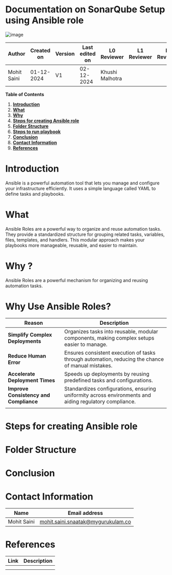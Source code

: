 # Documentation on SonarQube Setup using Ansible role


![image](https://github.com/user-attachments/assets/a472ecb0-f5fb-4a4d-8077-c5dc45ef5ef3)



| **Author**          | **Created on** | **Version** | **Last edited on** | **L0 Reviewer**  | **L1 Reviewer** | **L2 Reviewer** |
|---------------------|----------------|-------------|--------------------|------------------|-----------------|-----------------|
| Mohit Saini         | 01-12-2024     | V1          | 02-12-2024         | Khushi Malhotra  |                 |                 |


**Table of Contents**

1. [**Introduction**](#introduction)
2. [**What**](#what)
3. [**Why**](#why)
4. [**Steps for creating Ansible role**](#Steps-for-creating-ansible-role)
5. [**Folder Structure**](#folder-structure)
5. [**Steps to run playbook**](#steps-to-run-playbook)
8. [**Conclusion**](#conclusion)
9. [**Contact Information**](#contact-information)
10. [**References**](#references)

# Introduction
Ansible is a powerful automation tool that lets you manage and configure your infrastructure efficiently. It uses a simple language called YAML to define tasks and playbooks.

# What 
Ansible Roles are a powerful way to organize and reuse automation tasks. They provide a standardized structure for grouping related tasks, variables, files, templates, and handlers. This modular approach makes your playbooks more manageable, reusable, and easier to maintain.


# Why ?
Ansible Roles are a powerful mechanism for organizing and reusing automation tasks.

# Why Use Ansible Roles?

| **Reason**                     | **Description**                                                                                       |
|--------------------------------|-------------------------------------------------------------------------------------------------------|
| **Simplify Complex Deployments** | Organizes tasks into reusable, modular components, making complex setups easier to manage.           |
| **Reduce Human Error**           | Ensures consistent execution of tasks through automation, reducing the chance of manual mistakes.     |
| **Accelerate Deployment Times**  | Speeds up deployments by reusing predefined tasks and configurations.                                |
| **Improve Consistency and Compliance** | Standardizes configurations, ensuring uniformity across environments and aiding regulatory compliance. |
                                  |
# Steps for creating Ansible role



# Folder Structure





# Conclusion




#  Contact Information


| **Name**    | **Email address**         |
|-------------|---------------------------|
| Mohit Saini | mohit.saini.snaatak@mygurukulam.co |


# References

| **Link** | **Description** |
|------------------------------------------------------|------------------|
| |  |
| | |
